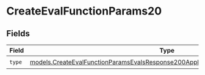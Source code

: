 # CreateEvalFunctionParams20


## Fields

| Field                                                                                                                                                                        | Type                                                                                                                                                                         | Required                                                                                                                                                                     | Description                                                                                                                                                                  |
| ---------------------------------------------------------------------------------------------------------------------------------------------------------------------------- | ---------------------------------------------------------------------------------------------------------------------------------------------------------------------------- | ---------------------------------------------------------------------------------------------------------------------------------------------------------------------------- | ---------------------------------------------------------------------------------------------------------------------------------------------------------------------------- |
| `type`                                                                                                                                                                       | [models.CreateEvalFunctionParamsEvalsResponse200ApplicationJSONResponseBody520Type](../models/createevalfunctionparamsevalsresponse200applicationjsonresponsebody520type.md) | :heavy_check_mark:                                                                                                                                                           | N/A                                                                                                                                                                          |